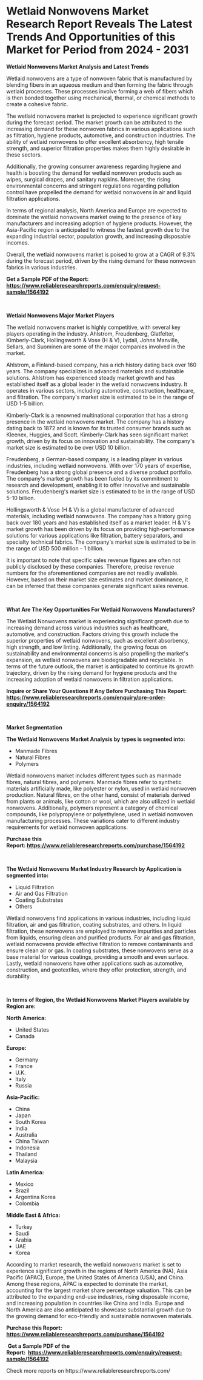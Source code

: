 <p><h1>Wetlaid Nonwovens Market Research Report Reveals The Latest Trends And Opportunities of this Market for Period from 2024 - 2031</h1></p><p><strong>Wetlaid Nonwovens Market Analysis and Latest Trends</strong></p>
<p><p>Wetlaid nonwovens are a type of nonwoven fabric that is manufactured by blending fibers in an aqueous medium and then forming the fabric through wetlaid processes. These processes involve forming a web of fibers which is then bonded together using mechanical, thermal, or chemical methods to create a cohesive fabric.</p><p>The wetlaid nonwovens market is projected to experience significant growth during the forecast period. The market growth can be attributed to the increasing demand for these nonwoven fabrics in various applications such as filtration, hygiene products, automotive, and construction industries. The ability of wetlaid nonwovens to offer excellent absorbency, high tensile strength, and superior filtration properties makes them highly desirable in these sectors.</p><p>Additionally, the growing consumer awareness regarding hygiene and health is boosting the demand for wetlaid nonwoven products such as wipes, surgical drapes, and sanitary napkins. Moreover, the rising environmental concerns and stringent regulations regarding pollution control have propelled the demand for wetlaid nonwovens in air and liquid filtration applications.</p><p>In terms of regional analysis, North America and Europe are expected to dominate the wetlaid nonwovens market owing to the presence of key manufacturers and increasing adoption of hygiene products. However, the Asia-Pacific region is anticipated to witness the fastest growth due to the expanding industrial sector, population growth, and increasing disposable incomes.</p><p>Overall, the wetlaid nonwovens market is poised to grow at a CAGR of 9.3% during the forecast period, driven by the rising demand for these nonwoven fabrics in various industries.</p></p>
<p><strong>Get a Sample PDF of the Report:&nbsp; <a href="https://www.reliableresearchreports.com/enquiry/request-sample/1564192">https://www.reliableresearchreports.com/enquiry/request-sample/1564192</a></strong></p>
<p>&nbsp;</p>
<p><strong>Wetlaid Nonwovens Major Market Players</strong></p>
<p><p>The wetlaid nonwovens market is highly competitive, with several key players operating in the industry. Ahlstrom, Freudenberg, Glatfelter, Kimberly-Clark, Hollingsworth & Vose (H & V), Lydall, Johns Manville, Sellars, and Suominen are some of the major companies involved in the market.</p><p>Ahlstrom, a Finland-based company, has a rich history dating back over 160 years. The company specializes in advanced materials and sustainable solutions. Ahlstrom has experienced steady market growth and has established itself as a global leader in the wetlaid nonwovens industry. It operates in various sectors, including automotive, construction, healthcare, and filtration. The company's market size is estimated to be in the range of USD 1-5 billion.</p><p>Kimberly-Clark is a renowned multinational corporation that has a strong presence in the wetlaid nonwovens market. The company has a history dating back to 1872 and is known for its trusted consumer brands such as Kleenex, Huggies, and Scott. Kimberly-Clark has seen significant market growth, driven by its focus on innovation and sustainability. The company's market size is estimated to be over USD 10 billion.</p><p>Freudenberg, a German-based company, is a leading player in various industries, including wetlaid nonwovens. With over 170 years of expertise, Freudenberg has a strong global presence and a diverse product portfolio. The company's market growth has been fueled by its commitment to research and development, enabling it to offer innovative and sustainable solutions. Freudenberg's market size is estimated to be in the range of USD 5-10 billion.</p><p>Hollingsworth & Vose (H & V) is a global manufacturer of advanced materials, including wetlaid nonwovens. The company has a history going back over 180 years and has established itself as a market leader. H & V's market growth has been driven by its focus on providing high-performance solutions for various applications like filtration, battery separators, and specialty technical fabrics. The company's market size is estimated to be in the range of USD 500 million - 1 billion.</p><p>It is important to note that specific sales revenue figures are often not publicly disclosed by these companies. Therefore, precise revenue numbers for the aforementioned companies are not readily available. However, based on their market size estimates and market dominance, it can be inferred that these companies generate significant sales revenue.</p></p>
<p>&nbsp;</p>
<p><strong>What Are The Key Opportunities For Wetlaid Nonwovens Manufacturers?</strong></p>
<p><p>The Wetlaid Nonwovens market is experiencing significant growth due to increasing demand across various industries such as healthcare, automotive, and construction. Factors driving this growth include the superior properties of wetlaid nonwovens, such as excellent absorbency, high strength, and low linting. Additionally, the growing focus on sustainability and environmental concerns is also propelling the market's expansion, as wetlaid nonwovens are biodegradable and recyclable. In terms of the future outlook, the market is anticipated to continue its growth trajectory, driven by the rising demand for hygiene products and the increasing adoption of wetlaid nonwovens in filtration applications.</p></p>
<p><strong>Inquire or Share Your Questions If Any Before Purchasing This Report: <a href="https://www.reliableresearchreports.com/enquiry/pre-order-enquiry/1564192">https://www.reliableresearchreports.com/enquiry/pre-order-enquiry/1564192</a></strong></p>
<p>&nbsp;</p>
<p><strong>Market Segmentation</strong></p>
<p><strong>The Wetlaid Nonwovens Market Analysis by types is segmented into:</strong></p>
<p><ul><li>Manmade Fibres</li><li>Natural Fibres</li><li>Polymers</li></ul></p>
<p><p>Wetlaid nonwovens market includes different types such as manmade fibres, natural fibres, and polymers. Manmade fibres refer to synthetic materials artificially made, like polyester or nylon, used in wetlaid nonwoven production. Natural fibres, on the other hand, consist of materials derived from plants or animals, like cotton or wool, which are also utilized in wetlaid nonwovens. Additionally, polymers represent a category of chemical compounds, like polypropylene or polyethylene, used in wetlaid nonwoven manufacturing processes. These variations cater to different industry requirements for wetlaid nonwoven applications.</p></p>
<p><strong>Purchase this Report:&nbsp;<a href="https://www.reliableresearchreports.com/purchase/1564192">https://www.reliableresearchreports.com/purchase/1564192</a></strong></p>
<p>&nbsp;</p>
<p><strong>The Wetlaid Nonwovens Market Industry Research by Application is segmented into:</strong></p>
<p><ul><li>Liquid Filtration</li><li>Air and Gas Filtration</li><li>Coating Substrates</li><li>Others</li></ul></p>
<p><p>Wetlaid nonwovens find applications in various industries, including liquid filtration, air and gas filtration, coating substrates, and others. In liquid filtration, these nonwovens are employed to remove impurities and particles from liquids, ensuring clean and purified products. For air and gas filtration, wetlaid nonwovens provide effective filtration to remove contaminants and ensure clean air or gas. In coating substrates, these nonwovens serve as a base material for various coatings, providing a smooth and even surface. Lastly, wetlaid nonwovens have other applications such as automotive, construction, and geotextiles, where they offer protection, strength, and durability.</p></p>
<p>&nbsp;</p>
<p><strong>In terms of Region, the Wetlaid Nonwovens Market Players available by Region are:</strong></p>
<p>
    <p> <strong> North America: </strong>
        <ul>
            <li>United States</li>
            <li>Canada</li>
        </ul>
        </p> 
    <p> <strong> Europe: </strong>
        <ul>
            <li>Germany</li>
            <li>France</li>
            <li>U.K.</li>
            <li>Italy</li>
            <li>Russia</li>
        </ul>
        </p> 
    <p> <strong> Asia-Pacific: </strong>
        <ul>
            <li>China</li>
            <li>Japan</li>
            <li>South Korea</li>
            <li>India</li>
            <li>Australia</li>
            <li>China Taiwan</li>
            <li>Indonesia</li>
            <li>Thailand</li>
            <li>Malaysia</li>
        </ul>
        </p> 
    <p> <strong> Latin America: </strong>
        <ul>
            <li>Mexico</li>
            <li>Brazil</li>
            <li>Argentina Korea</li>
            <li>Colombia</li>
        </ul>
        </p> 
    <p> <strong> Middle East & Africa: </strong>
        <ul>
            <li>Turkey</li>
            <li>Saudi</li>
            <li>Arabia</li>
            <li>UAE</li>
            <li>Korea</li>
        </ul>
    </p>
    </p>
<p><p>According to market research, the wetlaid nonwovens market is set to experience significant growth in the regions of North America (NA), Asia Pacific (APAC), Europe, the United States of America (USA), and China. Among these regions, APAC is expected to dominate the market, accounting for the largest market share percentage valuation. This can be attributed to the expanding end-use industries, rising disposable income, and increasing population in countries like China and India. Europe and North America are also anticipated to showcase substantial growth due to the growing demand for eco-friendly and sustainable nonwoven materials.</p></p>
<p><strong>Purchase this Report: <a href="https://www.reliableresearchreports.com/purchase/1564192">https://www.reliableresearchreports.com/purchase/1564192</a></strong></p>
<p>&nbsp;<strong>Get a Sample PDF of the Report:&nbsp;&nbsp;<a href="https://www.reliableresearchreports.com/enquiry/request-sample/1564192">https://www.reliableresearchreports.com/enquiry/request-sample/1564192</a></strong></p>
<p><strong></strong></p>
<p>Check more reports on https://www.reliableresearchreports.com/</p>